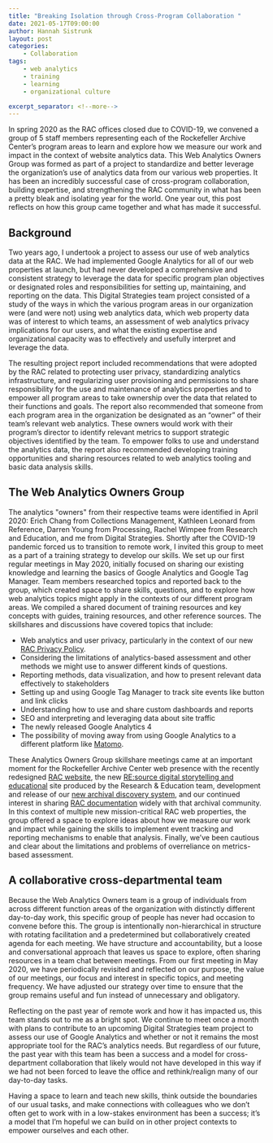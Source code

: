```yaml
---
title: "Breaking Isolation through Cross-Program Collaboration "
date: 2021-05-17T09:00:00
author: Hannah Sistrunk
layout: post
categories:
    - Collaboration
tags:
    - web analytics
    - training
    - learning
    - organizational culture

excerpt_separator: <!--more-->
---
```


In spring 2020 as the RAC offices closed due to COVID-19, we convened a group of 5 staff members representing each of the Rockefeller Archive Center’s program areas to learn and explore how we measure our work and impact in the context of website analytics data. This Web Analytics Owners Group was formed as part of a project to standardize and better leverage the organization’s use of analytics data from our various web properties. It has been an incredibly successful case of cross-program collaboration, building expertise, and strengthening the RAC community in what has been a pretty bleak and isolating year for the world. One year out, this post reflects on how this group came together and what has made it successful.

<!--more-->

## Background

Two years ago, I undertook a project to assess our use of web analytics data at the RAC. We had implemented Google Analytics for all of our web properties at launch, but had never developed a comprehensive and consistent strategy to leverage the data for specific program plan objectives or designated roles and responsibilities for setting up, maintaining, and reporting on the data. This Digital Strategies team project consisted of a study of the ways in which the various program areas in our organization were (and were not) using web analytics data, which web property data was of interest to which teams, an assessment of web analytics privacy implications for our users, and what the existing expertise and organizational capacity was to effectively and usefully interpret and leverage the data. 

The resulting project report included recommendations that were adopted by the RAC related to protecting user privacy, standardizing analytics infrastructure, and regularizing user provisioning and permissions to share responsibility for the use and maintenance of analytics properties and to empower all program areas to take ownership over the data that related to their functions and goals. The report also recommended that someone from each program area in the organization be designated as an “owner” of their team’s relevant web analytics. These owners would work with their program’s director to identify relevant metrics to support strategic objectives identified by the team. To empower folks to use and understand the analytics data, the report also recommended developing training opportunities and sharing resources related to web analytics tooling and basic data analysis skills.

## The Web Analytics Owners Group

The analytics "owners" from their respective teams were identified in April 2020: Erich Chang from Collections Management, Kathleen Leonard from Reference, Darren Young from Processing, Rachel Wimpee from Research and Education, and me from Digital Strategies. Shortly after the COVID-19 pandemic forced us to transition to remote work, I invited this group to meet as a part of a training strategy to develop our skills. We set up our first regular meetings in May 2020, initially focused on sharing our existing knowledge and learning the basics of Google Analytics and Google Tag Manager. Team members researched topics and reported back to the group, which created space to share skills, questions, and to explore how web analytics topics might apply in the contexts of our different program areas. We compiled a shared document of training resources and key concepts with guides, training resources, and other reference sources. The skillshares and discussions have covered topics that include:

- Web analytics and user privacy, particularly in the context of our new [RAC Privacy Policy](https://rockarch.org/about-us/privacy-policy/).
- Considering the limitations of analytics-based assessment and other methods we might use to answer different kinds of questions.
- Reporting methods, data visualization, and how to present relevant data effectively to stakeholders
- Setting up and using Google Tag Manager to track site events like button and link clicks
- Understanding how to use and share custom dashboards and reports
- SEO and interpreting and leveraging data about site traffic
- The newly released Google Analytics 4
- The possibility of moving away from using Google Analytics to a different platform like [Matomo](https://matomo.org/).

These Analytics Owners Group skillshare meetings came at an important moment for the Rockefeller Archive Center web presence with the recently redesigned [RAC website](https://rockarch.org/), the new [RE:source digital storytelling and educational](https://resource.rockarch.org/) site produced by the Research & Education team, development and release of our [new archival discovery system](https://dimes.rockarch.org/), and our continued interest in sharing [RAC documentation](https://docs.rockarch.org/) widely with that archival community. In this context of multiple new mission-critical RAC web properties, the group offered a space to explore ideas about how we measure our work and impact while gaining the skills to implement event tracking and reporting mechanisms to enable that analysis. Finally, we’ve been cautious and clear about the limitations and problems of overreliance on metrics-based assessment.

## A collaborative cross-departmental team

Because the Web Analytics Owners team is a group of individuals from across different function areas of the organization with distinctly different day-to-day work, this specific group of people has never had occasion to convene before this. The group is intentionally non-hierarchical in structure with rotating facilitation and a predetermined but collaboratively created agenda for each meeting. We have structure and accountability, but a loose and conversational approach that leaves us space to explore, often sharing resources in a team chat between meetings. From our first meeting in May 2020, we have periodically revisited and reflected on our purpose, the value of our meetings, our focus and interest in specific topics, and meeting frequency. We have adjusted our strategy over time to ensure that the group remains useful and fun instead of unnecessary and obligatory.

Reflecting on the past year of remote work and how it has impacted us, this team stands out to me as a bright spot. We continue to meet once a month with plans to contribute to an upcoming Digital Strategies team project to assess our use of Google Analytics and whether or not it remains the most appropriate tool for the RAC’s analytics needs. But regardless of our future, the past year with this team has been a success and a model for cross-department collaboration that likely would not have developed in this way if we had not been forced to leave the office and rethink/realign many of our day-to-day tasks.

Having a space to learn and teach new skills, think outside the boundaries of our usual tasks, and make connections with colleagues who we don’t often get to work with in a low-stakes environment has been a success; it’s a model that I’m hopeful we can build on in other project contexts to empower ourselves and each other.
